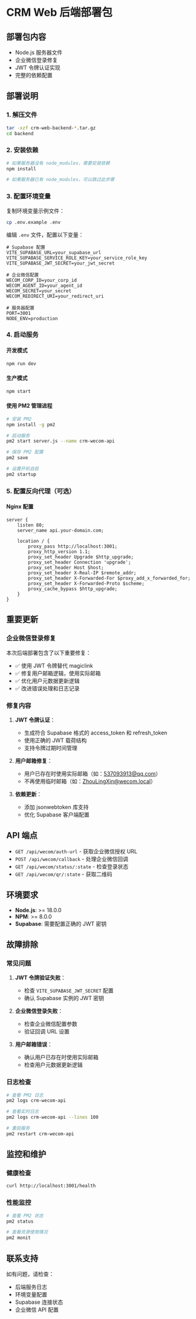 # CRM Web 后端部署包

## 部署包内容

- Node.js 服务器文件
- 企业微信登录修复
- JWT 令牌认证实现
- 完整的依赖配置

## 部署说明

### 1. 解压文件
```bash
tar -xzf crm-web-backend-*.tar.gz
cd backend
```

### 2. 安装依赖
```bash
# 如果服务器没有 node_modules，需要安装依赖
npm install

# 如果服务器已有 node_modules，可以跳过此步骤
```

### 3. 配置环境变量

复制环境变量示例文件：
```bash
cp .env.example .env
```

编辑 `.env` 文件，配置以下变量：

```env
# Supabase 配置
VITE_SUPABASE_URL=your_supabase_url
VITE_SUPABASE_SERVICE_ROLE_KEY=your_service_role_key
VITE_SUPABASE_JWT_SECRET=your_jwt_secret

# 企业微信配置
WECOM_CORP_ID=your_corp_id
WECOM_AGENT_ID=your_agent_id
WECOM_SECRET=your_secret
WECOM_REDIRECT_URI=your_redirect_uri

# 服务器配置
PORT=3001
NODE_ENV=production
```

### 4. 启动服务

#### 开发模式
```bash
npm run dev
```

#### 生产模式
```bash
npm start
```

#### 使用 PM2 管理进程
```bash
# 安装 PM2
npm install -g pm2

# 启动服务
pm2 start server.js --name crm-wecom-api

# 保存 PM2 配置
pm2 save

# 设置开机自启
pm2 startup
```

### 5. 配置反向代理（可选）

#### Nginx 配置
```nginx
server {
    listen 80;
    server_name api.your-domain.com;
    
    location / {
        proxy_pass http://localhost:3001;
        proxy_http_version 1.1;
        proxy_set_header Upgrade $http_upgrade;
        proxy_set_header Connection 'upgrade';
        proxy_set_header Host $host;
        proxy_set_header X-Real-IP $remote_addr;
        proxy_set_header X-Forwarded-For $proxy_add_x_forwarded_for;
        proxy_set_header X-Forwarded-Proto $scheme;
        proxy_cache_bypass $http_upgrade;
    }
}
```

## 重要更新

### 企业微信登录修复

本次后端部署包含了以下重要修复：

- ✅ 使用 JWT 令牌替代 magiclink
- ✅ 修复用户邮箱逻辑，使用实际邮箱
- ✅ 优化用户元数据更新逻辑
- ✅ 改进错误处理和日志记录

### 修复内容

1. **JWT 令牌认证**：
   - 生成符合 Supabase 格式的 access_token 和 refresh_token
   - 使用正确的 JWT 载荷结构
   - 支持令牌过期时间管理

2. **用户邮箱修复**：
   - 用户已存在时使用实际邮箱（如：537093913@qq.com）
   - 不再使用临时邮箱（如：ZhouLingXin@wecom.local）

3. **依赖更新**：
   - 添加 jsonwebtoken 库支持
   - 优化 Supabase 客户端配置

## API 端点

- `GET /api/wecom/auth-url` - 获取企业微信授权 URL
- `POST /api/wecom/callback` - 处理企业微信回调
- `GET /api/wecom/status/:state` - 检查登录状态
- `GET /api/wecom/qr/:state` - 获取二维码

## 环境要求

- **Node.js**: >= 18.0.0
- **NPM**: >= 8.0.0
- **Supabase**: 需要配置正确的 JWT 密钥

## 故障排除

### 常见问题

1. **JWT 令牌验证失败**：
   - 检查 `VITE_SUPABASE_JWT_SECRET` 配置
   - 确认 Supabase 实例的 JWT 密钥

2. **企业微信登录失败**：
   - 检查企业微信配置参数
   - 验证回调 URL 设置

3. **用户邮箱错误**：
   - 确认用户已存在时使用实际邮箱
   - 检查用户元数据更新逻辑

### 日志检查

```bash
# 查看 PM2 日志
pm2 logs crm-wecom-api

# 查看实时日志
pm2 logs crm-wecom-api --lines 100

# 重启服务
pm2 restart crm-wecom-api
```

## 监控和维护

### 健康检查
```bash
curl http://localhost:3001/health
```

### 性能监控
```bash
# 查看 PM2 状态
pm2 status

# 查看资源使用情况
pm2 monit
```

## 联系支持

如有问题，请检查：
- 后端服务日志
- 环境变量配置
- Supabase 连接状态
- 企业微信 API 配置